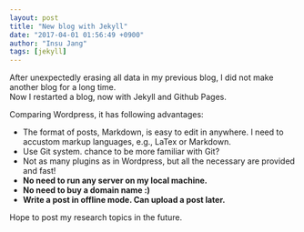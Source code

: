 ```yaml
---
layout: post
title: "New blog with Jekyll"
date: "2017-04-01 01:56:49 +0900"
author: "Insu Jang"
tags: [jekyll]
---
```


After unexpectedly erasing all data in my previous blog, I did not make another blog for a long time.  
Now I restarted a blog, now with Jekyll and Github Pages.

Comparing Wordpress, it has following advantages:
- The format of posts, Markdown, is easy to edit in anywhere. I need to accustom markup languages, e.g., LaTex or Markdown.
- Use Git system. chance to be more familiar with Git?
- Not as many plugins as in Wordpress, but all the necessary are provided and fast!
- **No need to run any server on my local machine.**
- **No need to buy a domain name :)**
- **Write a post in offline mode. Can upload a post later.**

Hope to post my research topics in the future.
